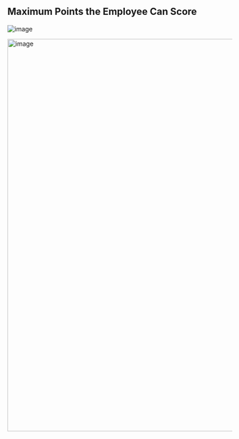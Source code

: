 ## Maximum Points the Employee Can Score

![image](https://github.com/Dreamwings/LeetCodeSol/assets/24214277/6918e9da-9bd3-401b-8bb7-ba5ce352c5da)


<img width="881" alt="image" src="https://github.com/Dreamwings/LeetCodeSol/assets/24214277/4dcdb60c-495d-4e84-87e2-e1c304377ef6">



